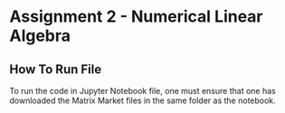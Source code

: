 # Assignment 2 - Numerical Linear Algebra
## How To Run File
To run the code in Jupyter Notebook file, one must ensure that one has downloaded the Matrix Market files in the same folder as the notebook.
